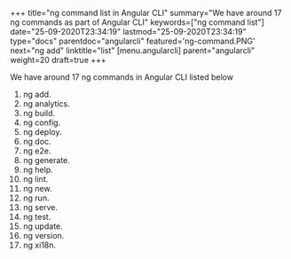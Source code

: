 +++
title="ng command list in Angular CLI"
summary="We have around 17 ng commands as part of Angular CLI"
keywords=["ng command list"]
date="25-09-2020T23:34:19"
lastmod="25-09-2020T23:34:19"
type="docs"
parentdoc="angularcli"
featured='ng-command.PNG'
next="ng add"
linktitle="list"
[menu.angularcli]
parent="angularcli"
weight=20
draft=true
+++

We have around 17 ng commands in Angular CLI listed below

1. ng add.
2. ng analytics.
3. ng build.
4. ng config.
5. ng deploy.
6. ng doc.
7. ng e2e.
8. ng generate.
9. ng help.
10. ng lint.
11. ng new.
12. ng run.
13. ng serve.
14. ng test.
15. ng update.
16. ng version.
17. ng xi18n.